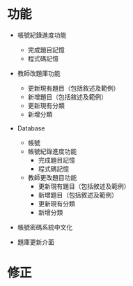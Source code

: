 # 功能

- 帳號紀錄進度功能
  - 完成題目記憶
  - 程式碼記憶
- 教師改題庫功能
  - 更新現有題目（包括敘述及範例）
  - 新增題目（包括敘述及範例）
  - 更新現有分類
  - 新增分類
- Database

  - 帳號
  - 帳號紀錄進度功能
    - 完成題目記憶
    - 程式碼記憶
  - 教師更改題目功能
    - 更新現有題目（包括敘述及範例）
    - 新增題目（包括敘述及範例）
    - 更新現有分類
    - 新增分類

- 帳號密碼系統中文化
- 題庫更新介面

# 修正
